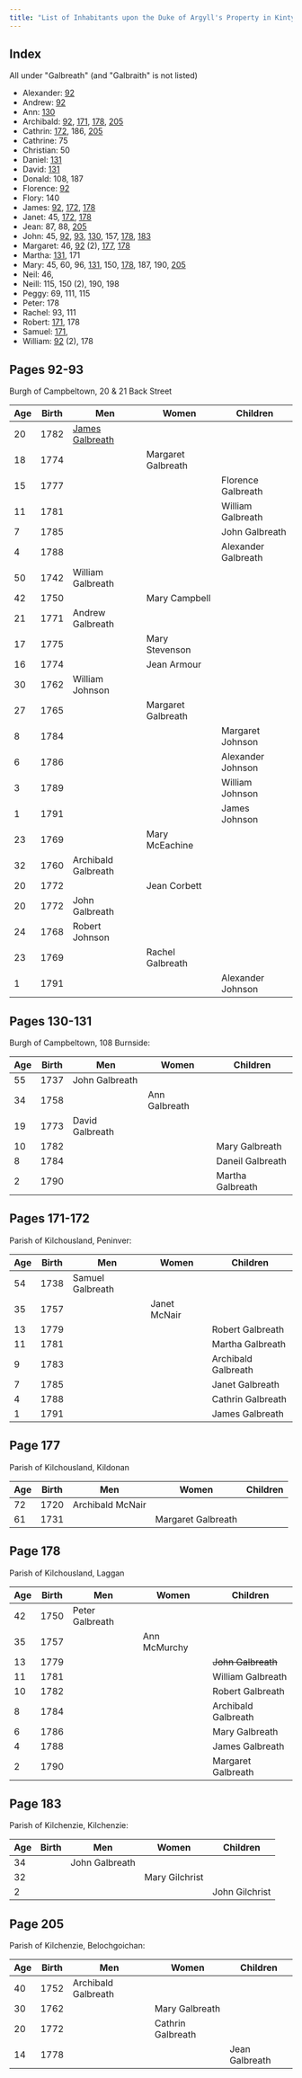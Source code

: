```yaml
---
title: "List of Inhabitants upon the Duke of Argyll's Property in Kintyre in 1792"
---
```



## Index

All under "Galbreath" (and "Galbraith" is not listed)

- Alexander: [92](#page-92)
- Andrew: [92](#page-92)
- Ann: [130](#page-130)
- Archibald: [92](#page-92), [171](#page-171), [178](#page-178), [205](#page-205)
- Cathrin: [172](#page-171), 186, [205](#page-205)
- Cathrine: 75
- Christian: 50
- Daniel: [131](#page-130)
- David: [131](#page-130)
- Donald: 108, 187
- Florence: [92](#page-92)
- Flory: 140
- James: [92](#page-92), [172](#page-171), [178](#page-178)
- Janet: 45, [172](#page-171), [178](#page-178)
- Jean: 87, 88, [205](#page-205)
- John: 45, [92](#page-92), [93](#page-92), [130](#page-130), 157, [178](#page-178), [183](#page-183)
- Margaret: 46, [92](#page-92) (2), [177](#page-177), [178](#page-178)
- Martha: [131](#page-130), 171
- Mary: 45, 60, 96, [131](#page-130), 150, [178](#page-178), 187, 190, [205](#page-205)
- Neil: 46,
- Neill: 115, 150 (2), 190, 198
- Peggy: 69, 111, 115
- Peter: 178
- Rachel: 93, 111
- Robert: [171](#page-171), 178
- Samuel: [171](#page-171),
- William: [92](#page-92) (2), 178

## Pages 92-93

Burgh of Campbeltown, 20 & 21 Back Street

| Age | Birth | Men | Women | Children |
|-----|------|-----|-------|----------|
| 20  | 1782 | [James Galbreath](/foo) | | |
| 18  | 1774 |     | Margaret Galbreath | |
| 15  | 1777 |     |        | Florence Galbreath  |
| 11  | 1781 |     |        | William Galbreath   |
| 7   | 1785 |     |        | John Galbreath      |
| 4   | 1788 |     |        | Alexander Galbreath |
| 50  | 1742 | William Galbreath |  |  |
| 42  | 1750 |     | Mary Campbell |   |
| 21  | 1771 | Andrew Galbreath |  |   |
| 17  | 1775 |     | Mary Stevenson |  |
| 16  | 1774 |     | Jean Armour    |  |
| 30  | 1762 | William Johnson |    |  |
| 27  | 1765 |     | Margaret Galbreath | |
|  8  | 1784 |     |        | Margaret Johnson |
|  6  | 1786 |     |        | Alexander Johnson |
|  3  | 1789 |     |        | William Johnson   |
|  1  | 1791 |     |        | James Johnson     |
| 23  | 1769 |     | Mary McEachine |   |
| 32  | 1760 | Archibald Galbreath |  |  |
| 20  | 1772 |     | Jean Corbett | |
| 20  | 1772 | John Galbreath     |  |   |
| 24  | 1768 | Robert Johnson | | |
| 23  | 1769 |     | Rachel Galbreath | |
| 1   | 1791 |     |          | Alexander Johnson |


## Pages 130-131

Burgh of Campbeltown, 108 Burnside:

| Age | Birth | Men | Women | Children  |
|-----|-------|-----|-------|-----------|
| 55  | 1737  | John Galbreath | |      |
| 34  | 1758  |     | Ann Galbreath  |  |
| 19  | 1773  | David Galbreath |     |  |
| 10  | 1782  |     |          | Mary Galbreath |
| 8   | 1784  |     |          | Daneil Galbreath |
| 2   | 1790  |     |          | Martha Galbreath |

## Pages 171-172

Parish of Kilchousland, Peninver:

| Age | Birth | Men | Women | Children  |
|-----|-------|-----|-------|-----------|
| 54  | 1738  | Samuel Galbreath |  |   |
| 35  | 1757  |     | Janet McNair  |   |
| 13  | 1779  |     |       | Robert Galbreath |
| 11  | 1781  |     |       | Martha Galbreath |
| 9   | 1783  |     |       | Archibald Galbreath |
| 7   | 1785  |     |       | Janet Galbreath      |
| 4   | 1788  |     |       | Cathrin Galbreath    |
| 1   | 1791  |     |       | James Galbreath      |

## Page 177

Parish of Kilchousland, Kildonan

| Age | Birth | Men | Women | Children  |
|-----|-------|-----|-------|-----------|
| 72  | 1720  | Archibald McNair |  |   |
| 61  | 1731 |     | Margaret Galbreath | |

## Page 178


Parish of Kilchousland, Laggan

| Age | Birth | Men | Women | Children  |
|-----|-------|-----|-------|-----------|
| 42  | 1750  | Peter Galbreath |  |    |
| 35  | 1757  |     | Ann McMurchy |    |
| 13  | 1779  |     |       | ~~John Galbreath~~ |
| 11  | 1781  |     |       | William Galbreath |
| 10  | 1782  |     |       | Robert Galbreath  |
|  8  | 1784  |     |       | Archibald Galbreath |
| 6   | 1786  |     |       | Mary Galbreath |
| 4   | 1788  |     |       | James Galbreath |
| 2   | 1790  |     |       | Margaret Galbreath |


## Page 183

Parish of Kilchenzie, Kilchenzie:

| Age | Birth | Men | Women | Children  |
|-----|-------|-----|-------|-----------|
| 34  |       | John Galbreath | |  |
| 32  |       |     | Mary Gilchrist | |
| 2   |       |     |       | John Gilchrist |

## Page 205

Parish of Kilchenzie, Belochgoichan:

| Age | Birth | Men | Women | Children  |
|-----|-------|-----|-------|-----------|
| 40  | 1752  | Archibald Galbreath | | |
| 30  | 1762  |     | Mary Galbreath |  |
| 20  | 1772  |     | Cathrin Galbreath | |
| 14  | 1778  |     |       | Jean Galbreath |
